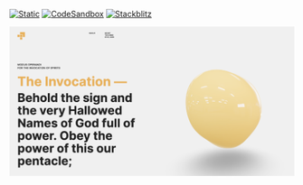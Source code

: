 [![Static](https://img.shields.io/badge/demo-%23646CFF.svg?logo=html5&logoColor=white)](https://pmndrs.github.io/examples/wobbling-sphere)
[![CodeSandbox](https://img.shields.io/badge/codesandbox-040404?logo=codesandbox&logoColor=DBDBDB)](https://codesandbox.io/s/github/pmndrs/examples/tree/main/demos/wobbling-sphere)
[![Stackblitz](https://img.shields.io/badge/stackblitz-fff?logo=Stackblitz&logoColor=1389FD)](https://stackblitz.com/github/pmndrs/examples/tree/main/demos/wobbling-sphere)

![](thumbnail.png)
